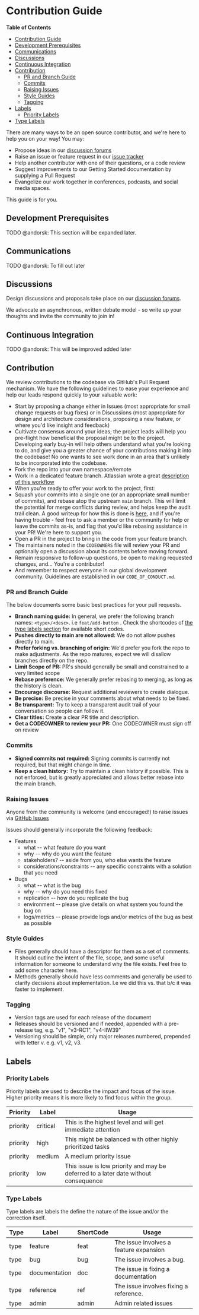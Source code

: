 # Contribution Guide

<!-- markdown-toc start - Don't edit this section. Run M-x markdown-toc-refresh-toc -->

**Table of Contents**

- [Contribution Guide](#contribution-guide)
- [Development Prerequisites](#development-prerequisites)
- [Communications](#communications)
- [Discussions](#discussions)
- [Continuous Integration](#continuous-integration)
- [Contribution](#contribution)
  - [PR and Branch Guide](#pr-and-branch-guide)
  - [Commits](#commits)
  - [Raising Issues](#raising-issues)
  - [Style Guides](#style-guides)
  - [Tagging](#tagging)
- [Labels](#labels)
  - [Priority Labels](#priority-labels)
- [Type Labels](#type-labels)

<!-- markdown-toc end -->

There are many ways to be an open source contributor, and we're here to help you on your way! You may:

- Propose ideas in our
  [discussion forums](https://forums.tbd.website)
- Raise an issue or feature request in our [issue tracker](https://github.com/TBD54566975/incubation-wallet-rendering/issues)
- Help another contributor with one of their questions, or a code review
- Suggest improvements to our Getting Started documentation by supplying a Pull Request
- Evangelize our work together in conferences, podcasts, and social media spaces.

This guide is for you.

## Development Prerequisites

TODO @andorsk: This section will be expanded later.

## Communications

TODO @andorsk: To fill out later

## Discussions

Design discussions and proposals take place on our [discussion forums](https://forums.tbd.website).

We advocate an asynchronous, written debate model - so write up your thoughts and invite the community to join in!

## Continuous Integration

TODO @andorsk: This will be improved added later

## Contribution

We review contributions to the codebase via GitHub's Pull Request mechanism. We have
the following guidelines to ease your experience and help our leads respond quickly
to your valuable work:

- Start by proposing a change either in Issues (most appropriate for small
  change requests or bug fixes) or in Discussions (most appropriate for design
  and architecture considerations, proposing a new feature, or where you'd
  like insight and feedback)
- Cultivate consensus around your ideas; the project leads will help you
  pre-flight how beneficial the proposal might be to the project. Developing early
  buy-in will help others understand what you're looking to do, and give you a
  greater chance of your contributions making it into the codebase! No one wants to
  see work done in an area that's unlikely to be incorporated into the codebase.
- Fork the repo into your own namespace/remote
- Work in a dedicated feature branch. Atlassian wrote a great
  [description of this workflow](https://www.atlassian.com/git/tutorials/comparing-workflows/feature-branch-workflow)
- When you're ready to offer your work to the project, first:
- Squash your commits into a single one (or an appropriate small number of commits), and
  rebase atop the upstream `main` branch. This will limit the potential for merge
  conflicts during review, and helps keep the audit trail clean. A good writeup for
  how this is done is
  [here](https://medium.com/@slamflipstrom/a-beginners-guide-to-squashing-commits-with-git-rebase-8185cf6e62ec), and if you're
  having trouble - feel free to ask a member or the community for help or leave the commits as-is, and flag that you'd like
  rebasing assistance in your PR! We're here to support you.
- Open a PR in the project to bring in the code from your feature branch.
- The maintainers noted in the `CODEOWNERS` file will review your PR and optionally
  open a discussion about its contents before moving forward.
- Remain responsive to follow-up questions, be open to making requested changes, and...
  You're a contributor!
- And remember to respect everyone in our global development community. Guidelines
  are established in our `CODE_OF_CONDUCT.md`.

### PR and Branch Guide

The below documents some basic best practices for your pull requests.

- **Branch naming guide:** In general, we prefer the following branch names:
  `<type>/<desc>`. i.e `feat/add-button` . Check the shortcodes of [the type labels
  section](#type-labels) for available short codes.
- **Pushes directly to main are not allowed:** We do not allow pushes directly
  to main.
- **Prefer forking vs. branching of origin:** We'd prefer you fork the repo to make adjustments. As the repo
  matures, expect we will disallow branches directly on the repo.
- **Limit Scope of PR:** PR's should generally be small and constrained to a
  very limited scope
- **Rebase preference:** We generally prefer rebasing to merging, as long as the
  history is clean.
- **Encourage discourse:** Request additional reviewers to create dialogue.
- **Be precise:** Be precise in your comments about what needs to be fixed.
- **Be transparent:** Try to keep a transparent audit trail of your conversation
  so people can follow it.
- **Clear titles:** Create a clear PR title and description.
- **Get a CODEOWNER to review your PR:** One CODEOWNER must sign off on review

### Commits

- **Signed commits not required:** Signing commits is currently not required, but that might change in time.
- **Keep a clean history:** Try to maintain a clean history if possible. This is
  not enforced, but is greatly appreciated and allows better rebase into the main branch.

### Raising Issues

Anyone from the community is welcome (and encouraged!) to raise issues via
[GitHub Issues](https://github.com/TBD54566975/incubation-wallet-rendering/issues)

Issues should generally incorporate the following feedback:

- Features
  - what -- what feature do you want
  - why -- why do you want the feature
  - stakeholders? -- aside from you, who else wants the feature
  - considerations/constraints -- any specific constraints with a solution that you need
- Bugs
  - what -- what is the bug
  - why -- why do you need this fixed
  - replication -- how do you replicate the bug
  - environment -- please give details on what system you found the bug on
  - logs/metrics -- please provide logs and/or metrics of the bug as best as possible

### Style Guides

- Files generally should have a descriptor for them as a set of comments. It
  should outline the intent of the file, scope, and some useful information for
  someone to understand why the file exists. Feel free to add some character
  here.
- Methods generally should have less comments and generally be used to clarify
  decisions about implementation. I.e we did this vs. that b/c it was faster to
  implement.

### Tagging

- Version tags are used for each release of the document
- Releases should be versioned and if needed, appended with a pre-release tag, e.g. "v1", "v3-RC1", "v4-IIW39"
- Versioning should be simple, only major releases numbered, prepended with letter v. e.g. v1, v2, v3.

## Labels

### Priority Labels

Priority labels are used to describe the impact and focus of the issue. Higher
priority means it is more likely to find focus within the group.

| Priority | Label    | Usage                                                                              |
| -------- | -------- | ---------------------------------------------------------------------------------- |
| priority | critical | This is the highest level and will get immediate attention                         |
| priority | high     | This might be balanced with other highly prioritized tasks                         |
| priority | medium   | A medium priority issue                                                            |
| priority | low      | This issue is low priority and may be deferred to a later date without consequence |

### Type Labels

Type labels are labels the define the nature of the issue and/or the correction
itself.

| Type | Label         | ShortCode | Usage                                  |
| ---- | ------------- | --------- | -------------------------------------- |
| type | feature       | feat      | The issue involves a feature expansion |
| type | bug           | bug       | The issue involves a bug.              |
| type | documentation | doc       | The issue is fixing a documentation    |
| type | reference     | ref       | The issue involves fixing a reference. |
| type | admin         | admin     | Admin related issues                   |
